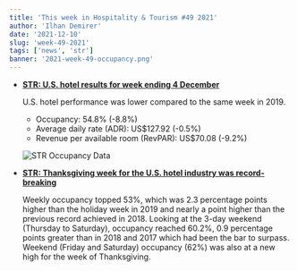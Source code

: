 ```yaml
---
title: 'This week in Hospitality & Tourism #49 2021'
author: 'Ilhan Demirer'
date: '2021-12-10'
slug: 'week-49-2021'
tags: ['news', 'str']
banner: '2021-week-49-occupancy.png'
---
```


- **[STR: U.S. hotel results for week ending 4 December](https://str.com/press-release/str-us-hotel-results-week-ending-4-december)**

  U.S. hotel performance was lower compared to the same week in 2019.

  - Occupancy: 54.8% (-8.8%)
  - Average daily rate (ADR): US$127.92 (-0.5%)
  - Revenue per available room (RevPAR): US$70.08 (-9.2%)

  ![STR Occupancy Data](/images/blogimages/2021-week-49-occupancy.png)

- **[STR: Thanksgiving week for the U.S. hotel industry was record-breaking](https://str.com/data-insights-blog/us-market-recovery-monitor-week-ending-27-november)**

  Weekly occupancy topped 53%, which was 2.3 percentage points higher than the holiday week in 2019 and nearly a point higher than the previous record achieved in 2018. Looking at the 3-day weekend (Thursday to Saturday), occupancy reached 60.2%, 0.9 percentage points greater than in 2018 and 2017 which had been the bar to surpass. Weekend (Friday and Saturday) occupancy (62%) was also at a new high for the week of Thanksgiving.
